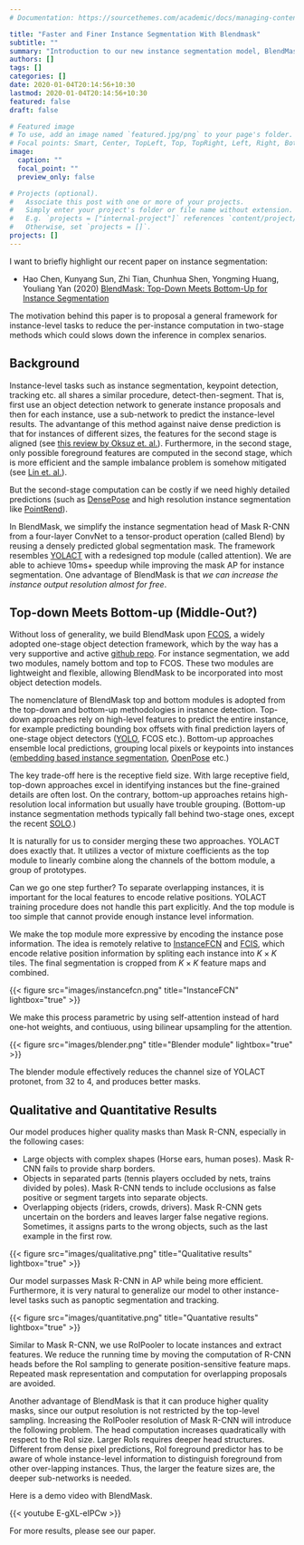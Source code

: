 ```yaml
---
# Documentation: https://sourcethemes.com/academic/docs/managing-content/

title: "Faster and Finer Instance Segmentation With Blendmask"
subtitle: ""
summary: "Introduction to our new instance segmentation model, BlendMask, which generates higher qualities than Mask R-CNN while being faster in inference."
authors: []
tags: []
categories: []
date: 2020-01-04T20:14:56+10:30
lastmod: 2020-01-04T20:14:56+10:30
featured: false
draft: false

# Featured image
# To use, add an image named `featured.jpg/png` to your page's folder.
# Focal points: Smart, Center, TopLeft, Top, TopRight, Left, Right, BottomLeft, Bottom, BottomRight.
image:
  caption: ""
  focal_point: ""
  preview_only: false

# Projects (optional).
#   Associate this post with one or more of your projects.
#   Simply enter your project's folder or file name without extension.
#   E.g. `projects = ["internal-project"]` references `content/project/deep-learning/index.md`.
#   Otherwise, set `projects = []`.
projects: []
---
```

I want to briefly highlight our recent paper on instance segmentation:

* Hao Chen, Kunyang Sun, Zhi Tian, Chunhua Shen, Yongming Huang, Youliang Yan (2020) [BlendMask: Top-Down Meets Bottom-Up for Instance Segmentation](https://arxiv.org/abs/2001.00309)

The motivation behind this paper is to proposal a general framework for instance-level tasks to reduce the per-instance computation in two-stage methods which could slows down the inference in complex senarios.

## Background

Instance-level tasks such as instance segmentation, keypoint detection, tracking etc. all shares a similar procedure, detect-then-segment. That is, first use an object detection network to generate instance proposals and then for each instance, use a sub-network to predict the instance-level results. The advantange of this method against naive dense prediction is that for instances of different sizes, the features for the second stage is aligned (see [this review by Oksuz et. al.](https://arxiv.org/abs/1909.00169)). Furthermore, in the second stage, only possible foreground features are computed in the second stage, which is more efficient and the sample imbalance problem is somehow mitigated (see [Lin et. al.](https://arxiv.org/abs/1708.02002)).

But the second-stage computation can be costly if we need highly detailed predictions (such as [DensePose](http://densepose.org/) and high resolution instance segmentation like [PointRend](https://arxiv.org/abs/1912.08193)).

In BlendMask, we simplify the instance segmentation head of Mask R-CNN from a four-layer ConvNet to a tensor-product operation (called Blend) by reusing a densely predicted global segmentation mask. The framework resembles [YOLACT](https://arxiv.org/abs/1904.02689) with a redesigned top module (called attention). We are able to achieve 10ms+ speedup while improving the mask AP for instance segmentation. One advantage of BlendMask is that *we can increase the instance output resolution almost for free*.

## Top-down Meets Bottom-up (Middle-Out?)
Without loss of generality, we build BlendMask upon [FCOS](https://arxiv.org/abs/1904.01355), a widely adopted one-stage object detection framework, which by the way has a very supportive and active [github repo](https://github.com/tianzhi0549/FCOS). For instance segmentation, we add two modules, namely bottom and top to FCOS. These two modules are lightweight and flexible, allowing BlendMask to be incorporated into most object detection models.

The nomenclature of BlendMask top and bottom modules is adopted from the top-down and bottom-up methodologies in instance detection. Top-down approaches rely on high-level features to predict the entire instance, for example predicting bounding box offsets with final prediction layers of one-stage object detectors ([YOLO](https://pjreddie.com/darknet/yolo/), FCOS etc.). Bottom-up approaches ensemble local predictions, grouping local pixels or keypoints into instances ([embedding based instance segmentation](https://arxiv.org/abs/1708.02551), [OpenPose](https://arxiv.org/abs/1812.08008) etc.)

The key trade-off here is the receptive field size. With large receptive field, top-down approaches excel in identifying instances but the fine-grained details are often lost. On the contrary, bottom-up approaches retains high-resolution local information but usually have trouble grouping. (Bottom-up instance segmentation methods typically fall behind two-stage ones, except the recent [SOLO](https://arxiv.org/abs/1912.04488).)

It is naturally for us to consider merging these two approaches. YOLACT does exactly that. It utilizes a vector of mixture coefficients as the top module to linearly combine along the channels of the bottom module, a group of prototypes. 

Can we go one step further? To separate overlapping instances, it is important for the local features to encode relative positions. YOLACT training procedure does not handle this part explicitly. And the top module is too simple that cannot provide enough instance level information.

We make the top module more expressive by encoding the instance pose information. The idea is remotely relative to [InstanceFCN](https://arxiv.org/abs/1603.08678) and [FCIS](https://arxiv.org/abs/1611.07709), which encode relative position information by spliting each instance into $K\times K$ tiles. The final segmentation is cropped from $K\times K$ feature maps and combined.

{{< figure src="images/instancefcn.png" title="InstanceFCN" lightbox="true" >}}

We make this process parametric by using self-attention instead of hard one-hot weights, and contiuous, using bilinear upsampling for the attention.

{{< figure src="images/blender.png" title="Blender module" lightbox="true" >}}

The blender module effectively reduces the channel size of YOLACT protonet, from 32 to 4, and produces better masks.


## Qualitative and Quantitative Results

Our model produces higher quality masks than Mask R-CNN, especially in the following cases:

* Large objects with complex shapes (Horse ears, human poses). Mask R-CNN fails to provide sharp borders.
* Objects in separated parts (tennis players occluded by nets, trains divided by poles). Mask R-CNN tends to include occlusions as false positive or segment targets into separate objects.
* Overlapping  objects  (riders,  crowds,  drivers). Mask R-CNN gets uncertain on the borders and leaves larger false negative regions. Sometimes, it assigns parts to the wrong objects, such as the last example in the first row.

{{< figure src="images/qualitative.png" title="Qualitative results" lightbox="true" >}}

Our model surpasses Mask R-CNN in AP while being more efficient. Furthermore, it is very natural to generalize our model to other instance-level tasks such as panoptic segmentation and tracking.

{{< figure src="images/quantitative.png" title="Quantative results" lightbox="true" >}}

Similar to  Mask R-CNN, we use RoIPooler to locate instances and extract features. We reduce the running time by moving the computation of R-CNN heads before the RoI sampling to generate position-sensitive feature maps. Repeated mask representation and computation for overlapping proposals are avoided.

Another advantage of BlendMask is that it can produce higher quality masks, since our output resolution is not restricted by the top-level sampling. Increasing the RoIPooler resolution of Mask R-CNN will introduce the following problem. The head computation increases quadratically with respect to the RoI size. Larger RoIs requires deeper head structures. Different from dense pixel predictions, RoI foreground predictor has to be aware  of  whole  instance-level information to distinguish foreground from other over-lapping instances. Thus, the larger the feature sizes are, the deeper sub-networks is needed.

Here is a demo video with BlendMask.

{{< youtube E-gXL-eIPCw >}}

For more results, please see our paper.
